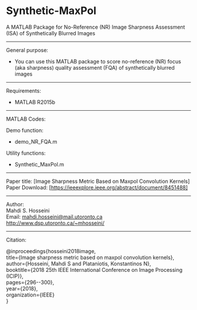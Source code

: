 # Synthetic-MaxPol
A MATLAB Package for No-Reference (NR) Image Sharpness Assessment (ISA) of Synthetically Blurred Images

----------------------------------------------------------------
General purpose:  
-	You can use this MATLAB package to score no-reference (NR) focus (aka sharpness) quality assessment (FQA) of synthetically blurred images 
----------------------------------------------------------------
Requirements:
- MATLAB R2015b

----------------------------------------------------------------
MATLAB Codes:

Demo function:  
-	demo_NR_FQA.m

Utility functions:  
-	Synthetic_MaxPol.m

----------------------------------------------------------------  
Paper title: [Image Sharpness Metric Based on Maxpol Convolution Kernels]  
Paper Download: [https://ieeexplore.ieee.org/abstract/document/8451488]  

----------------------------------------------------------------
Author:  
Mahdi S. Hosseini  
Email: mahdi.hosseini@mail.utoronto.ca  
http://www.dsp.utoronto.ca/~mhosseini/  

----------------------------------------------------------------
Citation:

@inproceedings{hosseini2018image,  
  title={Image sharpness metric based on maxpol convolution kernels},  
  author={Hosseini, Mahdi S and Plataniotis, Konstantinos N},  
  booktitle={2018 25th IEEE International Conference on Image Processing (ICIP)},  
  pages={296--300},  
  year={2018},  
  organization={IEEE}  
}
